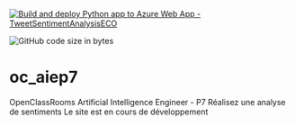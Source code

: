 [![Build and deploy Python app to Azure Web App - TweetSentimentAnalysisECO](https://github.com/cecile-aie/oc_aie_p7/actions/workflows/main_tweetsentimentanalysiseco.yml/badge.svg?event=deployment)](https://github.com/cecile-aie/oc_aie_p7/actions/workflows/main_tweetsentimentanalysiseco.yml)

![GitHub code size in bytes](https://img.shields.io/github/languages/code-size/:user/https%3A%2F%2Fgithub.com%2Fcecile-aie%2Foc_aie_p7)



# oc_aiep7
OpenClassRooms Artificial Intelligence Engineer - P7 Réalisez une analyse de sentiments
Le site est en cours de développement
